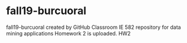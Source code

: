 # fall19-burcuoral
fall19-burcuoral created by GitHub Classroom
IE 582 repository for data mining applications
Homework 2 is uploaded. HW2
